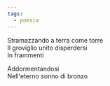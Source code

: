 ```yaml
---
tags:
  - poesia
---
```

Stramazzando a terra come torre  
Il groviglio unito disperdersi  
In frammenti  
  
Addormentandosi  
Nell'eterno sonno di bronzo
